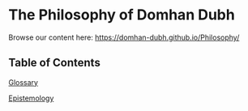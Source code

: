 # The Philosophy of Domhan Dubh

Browse our content here: https://domhan-dubh.github.io/Philosophy/

## Table of Contents

[Glossary](Glossary/index.md)

[Epistemology](Epistemology/index.md)
